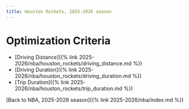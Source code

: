 ```yaml
---
title: Houston Rockets, 2025-2026 season
---
```


# Optimization Criteria
- [Driving Distance]({% link 2025-2026/nba/houston_rockets/driving_distance.md %})
- [Driving Duration]({% link 2025-2026/nba/houston_rockets/driving_duration.md %})
- [Trip Duration]({% link 2025-2026/nba/houston_rockets/trip_duration.md %})

[Back to NBA, 2025-2026 season]({% link 2025-2026/nba/index.md %})
